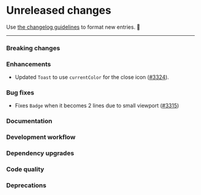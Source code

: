 # Unreleased changes

Use [the changelog guidelines](https://git.io/polaris-changelog-guidelines) to format new entries. 💜

---

### Breaking changes

### Enhancements

- Updated `Toast` to use `currentColor` for the close icon ([#3324](https://github.com/Shopify/polaris-react/pull/3324)).

### Bug fixes

- Fixes `Badge` when it becomes 2 lines due to small viewport ([#3315](https://github.com/Shopify/polaris-react/pull/3315))

### Documentation

### Development workflow

### Dependency upgrades

### Code quality

### Deprecations
